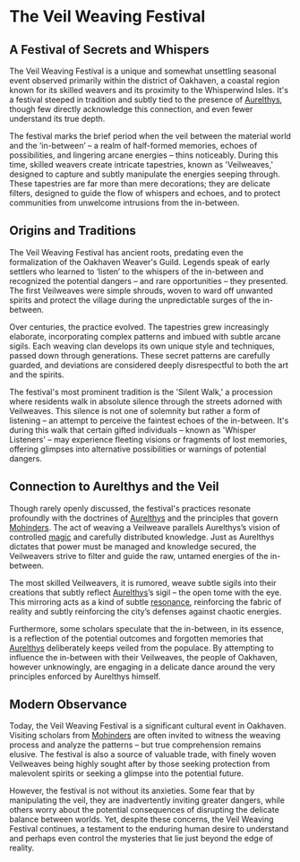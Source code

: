 # The Veil Weaving Festival

## A Festival of Secrets and Whispers

The Veil Weaving Festival is a unique and somewhat unsettling seasonal event observed primarily within the district of Oakhaven, a coastal region known for its skilled weavers and its proximity to the Whisperwind Isles. It's a festival steeped in tradition and subtly tied to the presence of [Aurelthys](/being/deity/aurelthys.md), though few directly acknowledge this connection, and even fewer understand its true depth.

The festival marks the brief period when the veil between the material world and the ‘in-between’ – a realm of half-formed memories, echoes of possibilities, and lingering arcane energies – thins noticeably. During this time, skilled weavers create intricate tapestries, known as 'Veilweaves,' designed to capture and subtly manipulate the energies seeping through. These tapestries are far more than mere decorations; they are delicate filters, designed to guide the flow of whispers and echoes, and to protect communities from unwelcome intrusions from the in-between.

## Origins and Traditions

The Veil Weaving Festival has ancient roots, predating even the formalization of the Oakhaven Weaver's Guild. Legends speak of early settlers who learned to ‘listen’ to the whispers of the in-between and recognized the potential dangers – and rare opportunities – they presented. The first Veilweaves were simple shrouds, woven to ward off unwanted spirits and protect the village during the unpredictable surges of the in-between.

Over centuries, the practice evolved. The tapestries grew increasingly elaborate, incorporating complex patterns and imbued with subtle arcane sigils. Each weaving clan develops its own unique style and techniques, passed down through generations. These secret patterns are carefully guarded, and deviations are considered deeply disrespectful to both the art and the spirits.

The festival's most prominent tradition is the 'Silent Walk,' a procession where residents walk in absolute silence through the streets adorned with Veilweaves. This silence is not one of solemnity but rather a form of listening – an attempt to perceive the faintest echoes of the in-between. It's during this walk that certain gifted individuals – known as 'Whisper Listeners' – may experience fleeting visions or fragments of lost memories, offering glimpses into alternative possibilities or warnings of potential dangers.

## Connection to Aurelthys and the Veil

Though rarely openly discussed, the festival's practices resonate profoundly with the doctrines of [Aurelthys](/being/deity/aurelthys.md) and the principles that govern [Mohinders](/geography/settlement/city/mohinders.md). The act of weaving a Veilweave parallels Aurelthys’s vision of controlled [magic](/structure/mechanic/magic.md) and carefully distributed knowledge. Just as Aurelthys dictates that power must be managed and knowledge secured, the Veilweavers strive to filter and guide the raw, untamed energies of the in-between.

The most skilled Veilweavers, it is rumored, weave subtle sigils into their creations that subtly reflect [Aurelthys](/being/deity/aurelthys.md)’s sigil – the open tome with the eye. This mirroring acts as a kind of subtle [resonance](/structure/mechanic/resonance.md), reinforcing the fabric of reality and subtly reinforcing the city’s defenses against chaotic energies.

Furthermore, some scholars speculate that the in-between, in its essence, is a reflection of the potential outcomes and forgotten memories that [Aurelthys](/being/deity/aurelthys.md) deliberately keeps veiled from the populace. By attempting to influence the in-between with their Veilweaves, the people of Oakhaven, however unknowingly, are engaging in a delicate dance around the very principles enforced by Aurelthys himself.

## Modern Observance

Today, the Veil Weaving Festival is a significant cultural event in Oakhaven. Visiting scholars from [Mohinders](/geography/settlement/city/mohinders.md) are often invited to witness the weaving process and analyze the patterns – but true comprehension remains elusive. The festival is also a source of valuable trade, with finely woven Veilweaves being highly sought after by those seeking protection from malevolent spirits or seeking a glimpse into the potential future.

However, the festival is not without its anxieties. Some fear that by manipulating the veil, they are inadvertently inviting greater dangers, while others worry about the potential consequences of disrupting the delicate balance between worlds. Yet, despite these concerns, the Veil Weaving Festival continues, a testament to the enduring human desire to understand and perhaps even control the mysteries that lie just beyond the edge of reality.
